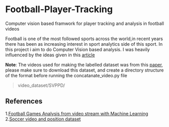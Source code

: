 # Football-Player-Tracking
Computer vision based framwork for  player tracking and analysis in football videos

Football is one of the most followed sports across the world,in recent years there has been as increasing interest in sport analytics side of this sport. In this project i aim to do Computer Vision based analysis. I was heavily influenced by the ideas given in this [article](https://medium.com/@nicolo.lucchesi?p=745e62b36295)<br>

**Note**: The videos used for making the labelled dataset was from this [paper](https://datasets.simula.no/alfheim/), please make sure to download this dataset, and create a directory structure of the format before running the concatanate_video.py file
> video_dataset/SVPPD/<all the video files>



## References
1.[Football Games Analysis from video stream with Machine Learning](https://medium.com/@nicolo.lucchesi?p=745e62b36295)
2.[Soccer video and position dataset](https://datasets.simula.no/alfheim/)
